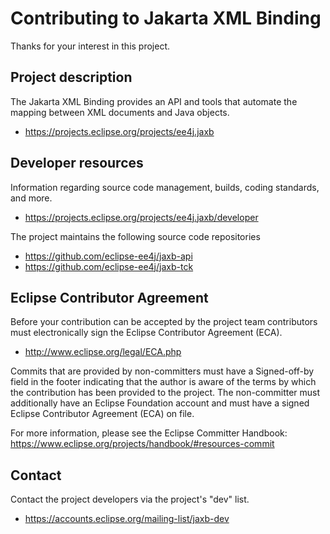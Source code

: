 # Contributing to Jakarta XML Binding

Thanks for your interest in this project.

## Project description

The Jakarta XML Binding provides an API and tools that
automate the mapping between XML documents and Java objects.

* https://projects.eclipse.org/projects/ee4j.jaxb

## Developer resources

Information regarding source code management, builds, coding standards, and
more.

* https://projects.eclipse.org/projects/ee4j.jaxb/developer

The project maintains the following source code repositories

* https://github.com/eclipse-ee4j/jaxb-api
* https://github.com/eclipse-ee4j/jaxb-tck

## Eclipse Contributor Agreement

Before your contribution can be accepted by the project team contributors must
electronically sign the Eclipse Contributor Agreement (ECA).

* http://www.eclipse.org/legal/ECA.php

Commits that are provided by non-committers must have a Signed-off-by field in
the footer indicating that the author is aware of the terms by which the
contribution has been provided to the project. The non-committer must
additionally have an Eclipse Foundation account and must have a signed Eclipse
Contributor Agreement (ECA) on file.

For more information, please see the Eclipse Committer Handbook:
https://www.eclipse.org/projects/handbook/#resources-commit

## Contact

Contact the project developers via the project's "dev" list.

* https://accounts.eclipse.org/mailing-list/jaxb-dev
